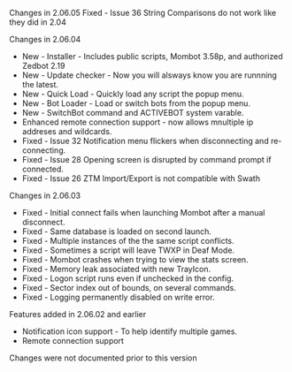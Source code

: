 Changes in 2.06.05
Fixed - Issue 36 String Comparisons do not work like they did in 2.04

Changes in 2.06.04
+ New - Installer - Includes public scripts, Mombot 3.58p, and authorized Zedbot 2.19
+ New - Update checker - Now you will alsways know you are runnning the latest.
+ New - Quick Load - Quickly load any script the popup menu.
+ New - Bot Loader - Load or switch bots from the popup menu.
+ New - SwitchBot command and ACTIVEBOT system varable.
+ Enhanced remote connection support - now allows mnultiple ip addreses and wildcards.
+ Fixed - Issue 32 Notification menu flickers when disconnecting and re-connecting.
+ Fixed - Issue 28 Opening screen is disrupted by command prompt if connected.
+ Fixed - Issue 26 ZTM Import/Export is not compatible with Swath

Changes in 2.06.03
+ Fixed - Initial connect fails when launching Mombot after a manual disconnect.
+ Fixed - Same database is loaded on second launch.
+ Fixed - Multiple instances of the the same script conflicts.
+ Fixed - Sometimes a script will leave TWXP in Deaf Mode.
+ Fixed - Mombot crashes when trying to view the stats screen.
+ Fixed - Memory leak associated with new TrayIcon.
+ Fixed - Logon script runs even if unchecked in the config.
+ Fixed - Sector index out of bounds, on several commands.
+ Fixed - Logging permanently disabled on write error.

Features added in 2.06.02 and earlier
+ Notification icon support - To help identify multiple games.
+ Remote connection support

Changes were not documented prior to this version
